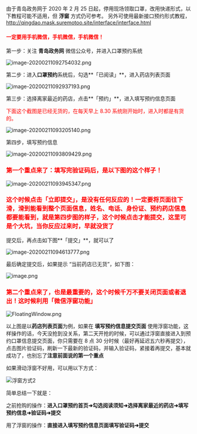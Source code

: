 由于青岛政务网于 2020 年 2 月 25 日起，停用现场领取口罩，改用快递形式，以下教程可能不适用，但 **浮窗** 方式仍可参考。
另外可使用最新接口预约形式教程，http://qingdao.mask.suremotoo.site/interface/interface.html

<h4><div style="color: red;">一定要用手机微信，手机微信，手机微信！</div></h4>

第一步：关注 **青岛政务网** 微信公众号，并进入口罩预约系统

![image-20200211092754032.png](https://suremotoo.coding.net/p/qingdao-appointment-task-guide/d/qingdao-appointment-task-guide/git/raw/master/image-20200211092754032.png)

第二步：进入**口罩预约**系统后，勾选**「已阅读」**，进入药店列表页面

![image-20200211092937193.png](https://suremotoo.coding.net/p/qingdao-appointment-task-guide/d/qingdao-appointment-task-guide/git/raw/master/image-20200211092937193.png)


第三步：选择离家最近的药店，点击**「预约」**，进入填写预约信息页面
<div style="color: red;">下面这个截图是已经无货的，在每天早上 8.30 系统刚开始时，进入时都是有货的。</div>

![image-20200211093205140.png](https://suremotoo.coding.net/p/qingdao-appointment-task-guide/d/qingdao-appointment-task-guide/git/raw/master/image-20200211093205140.png)

第四步，填写预约信息

![image-20200211093809429.png](https://suremotoo.coding.net/p/qingdao-appointment-task-guide/d/qingdao-appointment-task-guide/git/raw/master/image-20200211093809429.png)

<h3><div style="color: red;">第一个重点来了：填写完验证码后，是以下图的这个样子！</div></h3>

![image-20200211093945347.png](https://suremotoo.coding.net/p/qingdao-appointment-task-guide/d/qingdao-appointment-task-guide/git/raw/master/image-20200211093945347.png)

<h3><div style="color: red;">这个时候点击<b>「立即提交」</b>，是没有任何反应的！一定要将页面往下滑，滑到能看到整个页面信息，姓名、电话、身份证、预约药店信息都要能看到，就是第四步图的样子，这个时候点击才能提交，这里可是个大坑，当你反应过来时，早就没货了</div></h3>

提交后，再点击如下图**「提交」**，就可以了

![image-20200211094613777.png](https://suremotoo.coding.net/p/qingdao-appointment-task-guide/d/qingdao-appointment-task-guide/git/raw/master/image-20200211094613777.png)

最后确定提交后，如果提示 “当前药店已无货”，如下图：

![image.png](https://suremotoo.coding.net/p/qingdao-appointment-task-guide/d/qingdao-appointment-task-guide/git/raw/master/WeChatc02cf1a83e0fa7b514fdd986ee0a6646.png)

<h3><div style="color: red;">第二个重点来了，也是最重要的，这个时候千万不要关闭页面或者退出！这时候利用<b>「微信浮窗功能」</b></div></h3>

![FloatingWindow.png](https://suremotoo.coding.net/p/qingdao-appointment-task-guide/d/qingdao-appointment-task-guide/git/raw/master/FloatingWindow.gif)

以上图是以**药店列表页面**为例，如果在 **填写预约信息提交页面** 使用浮窗功能，这样操作的话，今天没抢到没关系，第二天开抢的时候，可以通过浮窗直接进入到预约口罩信息提交页面，你只需要在  8 点 30 分时候（最好再延迟五六秒再提交），点击图片验证码，刷新一下最新的验证码，并输入验证码，紧接着再提交，基本就成功了，也别忘了**注意前面说的第一个重点**

如果滑动浮窗不好用，可以用以下方式：

![浮窗方式2](https://suremotoo.coding.net/p/qingdao-appointment-task-guide/d/qingdao-appointment-task-guide/git/raw/master/FloatingWindow2.gif)

简单总结一下就是：

之前抢购的操作：**进入口罩预约首页➜勾选阅读须知➜选择离家最近的药店➜填写预约信息➜验证码➜提交**

用了浮窗的操作：**直接进入填写预约信息页面填写验证码➜提交**



